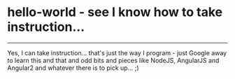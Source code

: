 # hello-world - see I know how to take instruction...
-----------------------------------------------------
Yes, I can take instruction... that's just the way I program - just Google away
to learn this and that and odd bits and pieces like NodeJS, AngularJS and Angular2 
and whatever there is to pick up... ;)

